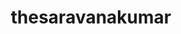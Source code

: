 ---
title: thesaravanakumar
github: https://github.com/thesaravanakumar
mode: dark
transition: 1s
score: 87.6
archetype:
- Code
- Badges | Tags | Icons
- Minimalistic
---
